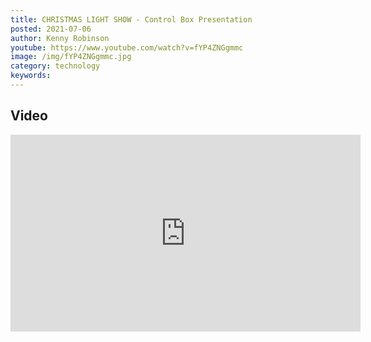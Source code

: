 ```yaml
---
title: CHRISTMAS LIGHT SHOW - Control Box Presentation
posted: 2021-07-06
author: Kenny Robinson
youtube: https://www.youtube.com/watch?v=fYP4ZNGgmmc
image: /img/fYP4ZNGgmmc.jpg
category: technology
keywords: 
---
```


## Video

<iframe width="560" height="315" src="https://www.youtube.com/embed/fYP4ZNGgmmc" frameborder="0" allow="autoplay; encrypted-media" allowfullscreen class="youtube"></iframe>

